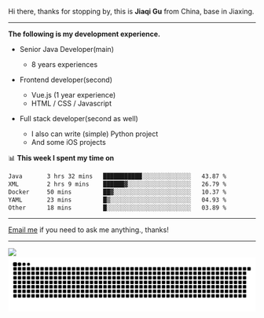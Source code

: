 Hi there, thanks for stopping by, this is **Jiaqi Gu** from China, base in Jiaxing.

---

**The following is my development experience.**

- Senior Java Developer(main)
  - 8 years experiences

- Frontend developer(second)
  - Vue.js (1 year experience)
  - HTML / CSS / Javascript
  
- Full stack developer(second as well)
  - I also can write (simple) Python project
  - And some iOS projects

📊 **This week I spent my time on**
<!--START_SECTION:waka-->

```text
Java       3 hrs 32 mins   ███████████░░░░░░░░░░░░░░   43.87 %
XML        2 hrs 9 mins    ██████▓░░░░░░░░░░░░░░░░░░   26.79 %
Docker     50 mins         ██▓░░░░░░░░░░░░░░░░░░░░░░   10.37 %
YAML       23 mins         █▒░░░░░░░░░░░░░░░░░░░░░░░   04.93 %
Other      18 mins         █░░░░░░░░░░░░░░░░░░░░░░░░   03.89 %
```

<!--END_SECTION:waka-->

---

[Email me](mailto:htk2klwgr@mozmail.com?subject=Hiring_from_GitHub) if you need to ask me anything., thanks!

---

![]( https://visitor-badge.glitch.me/badge?page_id=githubgujiaqi)
![]( https://github.com/droid-Q/droid-Q/raw/output/github-contribution-grid-snake.svg#gh-dark-mode-only)

